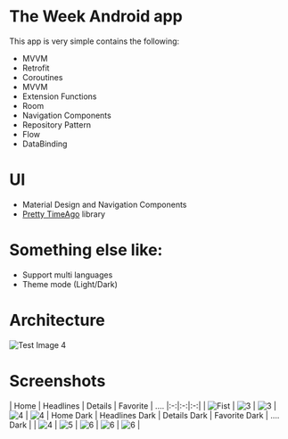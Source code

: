 # The Week Android app

This app is very simple contains the following:

- MVVM
- Retrofit
- Coroutines
- MVVM
- Extension Functions
- Room
- Navigation Components
- Repository Pattern
- Flow
- DataBinding

# UI

- Material Design and Navigation Components
- [Pretty TimeAgo](https://github.com/shamalka/Pretty-TimeAgo-android-library) library

# Something else like:

- Support multi languages
- Theme mode (Light/Dark)

# Architecture

![Test Image 4](https://developer.android.com/topic/libraries/architecture/images/final-architecture.png)

# Screenshots
| Home |  Headlines | Details | Favorite | .... 
|:-:|:-:|:-:|
| ![Fist](screenshots/1.png?raw=true) | ![3](screenshots/2.png?raw=true) | ![3](screenshots/3.png?raw=true) | ![4](screenshots/4.png?raw=true) | ![4](screenshots/6.png?raw=true)
| Home Dark | Headlines Dark |  Details Dark | Favorite Dark | .... Dark |
| ![4](screenshots/7.png?raw=true) | ![5](screenshots/11.png?raw=true) | ![6](screenshots/8.png?raw=true) | ![6](screenshots/10.png?raw=true) | ![6](screenshots/12.png?raw=true) |
